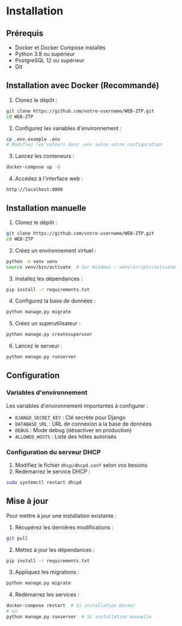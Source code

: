 # Installation

## Prérequis

- Docker et Docker Compose installés
- Python 3.8 ou supérieur
- PostgreSQL 12 ou supérieur
- Git

## Installation avec Docker (Recommandé)

1. Clonez le dépôt :
```bash
git clone https://github.com/votre-username/WEB-ZTP.git
cd WEB-ZTP
```

2. Configurez les variables d'environnement :
```bash
cp .env.example .env
# Modifiez les valeurs dans .env selon votre configuration
```

3. Lancez les conteneurs :
```bash
docker-compose up -d
```

4. Accédez à l'interface web :
```
http://localhost:8000
```

## Installation manuelle

1. Clonez le dépôt :
```bash
git clone https://github.com/votre-username/WEB-ZTP.git
cd WEB-ZTP
```

2. Créez un environnement virtuel :
```bash
python -m venv venv
source venv/bin/activate  # Sur Windows : venv\Scripts\activate
```

3. Installez les dépendances :
```bash
pip install -r requirements.txt
```

4. Configurez la base de données :
```bash
python manage.py migrate
```

5. Créez un superutilisateur :
```bash
python manage.py createsuperuser
```

6. Lancez le serveur :
```bash
python manage.py runserver
```

## Configuration

### Variables d'environnement

Les variables d'environnement importantes à configurer :

- `DJANGO_SECRET_KEY` : Clé secrète pour Django
- `DATABASE_URL` : URL de connexion à la base de données
- `DEBUG` : Mode debug (désactiver en production)
- `ALLOWED_HOSTS` : Liste des hôtes autorisés

### Configuration du serveur DHCP

1. Modifiez le fichier `dhcp/dhcpd.conf` selon vos besoins
2. Redémarrez le service DHCP :
```bash
sudo systemctl restart dhcpd
```

## Mise à jour

Pour mettre à jour une installation existante :

1. Récupérez les dernières modifications :
```bash
git pull
```

2. Mettez à jour les dépendances :
```bash
pip install -r requirements.txt
```

3. Appliquez les migrations :
```bash
python manage.py migrate
```

4. Redémarrez les services :
```bash
docker-compose restart  # Si installation Docker
# ou
python manage.py runserver  # Si installation manuelle
```